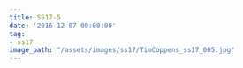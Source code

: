 ```yaml
---
title: SS17-5
date: '2016-12-07 00:00:00'
tag:
- ss17
image_path: "/assets/images/ss17/TimCoppens_ss17_005.jpg"
---
```


